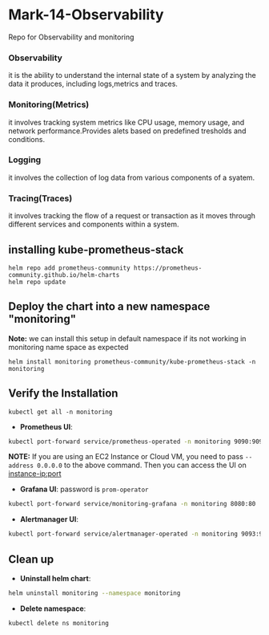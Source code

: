 # Mark-14-Observability
Repo for Observability and monitoring

### Observability
it is the ability to understand the internal state of a system by analyzing the data it produces, including logs,metrics and traces.

### Monitoring(Metrics)
it involves tracking system metrics like CPU usage, memory usage, and network performance.Provides alets based on predefined tresholds and conditions.

### Logging
it involves the collection of log data from various components of a syatem.

### Tracing(Traces)

it involves tracking the flow of a request or transaction as it moves through different services and components within a system.



## installing kube-prometheus-stack
~~~
helm repo add prometheus-community https://prometheus-community.github.io/helm-charts
helm repo update
~~~
## Deploy the chart into a new namespace "monitoring"
**Note:** we can install this setup in default namespace if its not working in monitoring name space as expected
~~~
helm install monitoring prometheus-community/kube-prometheus-stack -n monitoring
~~~
## Verify the Installation
~~~
kubectl get all -n monitoring
~~~

- **Prometheus UI**:
```bash
kubectl port-forward service/prometheus-operated -n monitoring 9090:9090
```

**NOTE:** If you are using an EC2 Instance or Cloud VM, you need to pass `--address 0.0.0.0` to the above command. Then you can access the UI on <instance-ip:port>

- **Grafana UI**: password is `prom-operator`
```bash
kubectl port-forward service/monitoring-grafana -n monitoring 8080:80
```
- **Alertmanager UI**:
```bash
kubectl port-forward service/alertmanager-operated -n monitoring 9093:9093
```

## Clean up
- **Uninstall helm chart**:
```bash
helm uninstall monitoring --namespace monitoring
```
- **Delete namespace**:
```bash
kubectl delete ns monitoring
```
